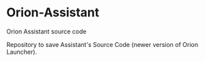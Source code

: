 # Orion-Assistant
Orion Assistant source code

Repository to save Assistant's Source Code (newer version of Orion Launcher).
